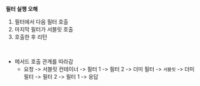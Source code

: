 **필터 실행 오해**
1. 필터에서 다음 필터 호출
2. 마지막 필터가 서블릿 호출
3. 호출한 후 리턴

<br>

- 메서드 호출 관계를 따라감
    - 요청 -> 서블릿 컨테이너 -> 필터 1 -> 필터 2 -> 더미 필터 -> `서블릿` -> 더미 필터 -> 필터 2 -> 필터 1 -> 응답

<br>
